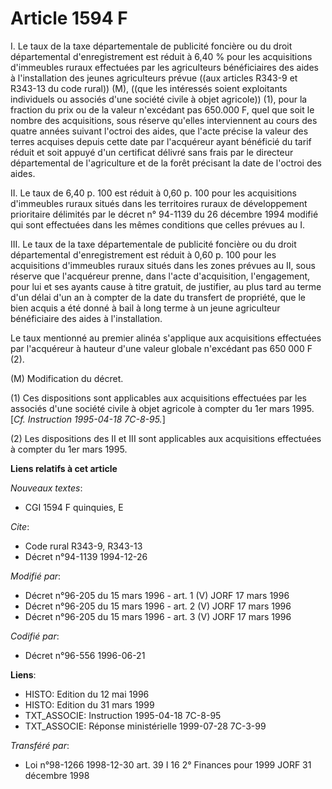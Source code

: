 # Article 1594 F

I. Le taux de la taxe départementale de publicité foncière ou du droit départemental d'enregistrement est réduit à 6,40 %
pour les acquisitions d'immeubles ruraux effectuées par les agriculteurs bénéficiaires des aides à l'installation des jeunes
agriculteurs prévue ((aux articles R343-9 et R343-13 du code rural)) (M), ((que les intéressés soient exploitants individuels
ou associés d'une société civile à objet agricole)) (1), pour la fraction du prix ou de la valeur n'excédant pas 650.000 F,
quel que soit le nombre des acquisitions, sous réserve qu'elles interviennent au cours des quatre années suivant l'octroi des
aides, que l'acte précise la valeur des terres acquises depuis cette date par l'acquéreur ayant bénéficié du tarif réduit et
soit appuyé d'un certificat délivré sans frais par le directeur départemental de l'agriculture et de la forêt précisant la
date de l'octroi des aides.

II. Le taux de 6,40 p. 100 est réduit à 0,60 p. 100 pour les acquisitions d'immeubles ruraux situés dans les territoires
ruraux de développement prioritaire délimités par le décret n° 94-1139 du 26 décembre 1994 modifié qui sont effectuées dans
les mêmes conditions que celles prévues au I.

III. Le taux de la taxe départementale de publicité foncière ou du droit départemental d'enregistrement est réduit à 0,60 p.
100 pour les acquisitions d'immeubles ruraux situés dans les zones prévues au II, sous réserve que l'acquéreur prenne, dans
l'acte d'acquisition, l'engagement, pour lui et ses ayants cause à titre gratuit, de justifier, au plus tard au terme d'un
délai d'un an à compter de la date du transfert de propriété, que le bien acquis a été donné à bail à long terme à un jeune
agriculteur bénéficiaire des aides à l'installation.

Le taux mentionné au premier alinéa s'applique aux acquisitions effectuées par l'acquéreur à hauteur d'une valeur globale
n'excédant pas 650 000 F (2).

(M) Modification du décret.

(1) Ces dispositions sont applicables aux acquisitions effectuées par les associés d'une société civile à objet agricole à
compter du 1er mars 1995. [*Cf. Instruction 1995-04-18 7C-8-95.*]

(2) Les dispositions des II et III sont applicables aux acquisitions effectuées à compter du 1er mars 1995.

**Liens relatifs à cet article**

_Nouveaux textes_:

  - CGI 1594 F quinquies, E

_Cite_:

  - Code rural R343-9, R343-13
  - Décret n°94-1139 1994-12-26

_Modifié par_:

  - Décret n°96-205 du 15 mars 1996 - art. 1 (V) JORF 17 mars 1996
  - Décret n°96-205 du 15 mars 1996 - art. 2 (V) JORF 17 mars 1996
  - Décret n°96-205 du 15 mars 1996 - art. 3 (V) JORF 17 mars 1996

_Codifié par_:

  - Décret n°96-556 1996-06-21

**Liens**:

  - HISTO: Edition du 12 mai 1996
  - HISTO: Edition du 31 mars 1999
  - TXT_ASSOCIE: Instruction 1995-04-18 7C-8-95
  - TXT_ASSOCIE: Réponse ministérielle 1999-07-28 7C-3-99

_Transféré par_:

  - Loi n°98-1266 1998-12-30 art. 39 I 16 2° Finances pour 1999 JORF 31 décembre 1998
